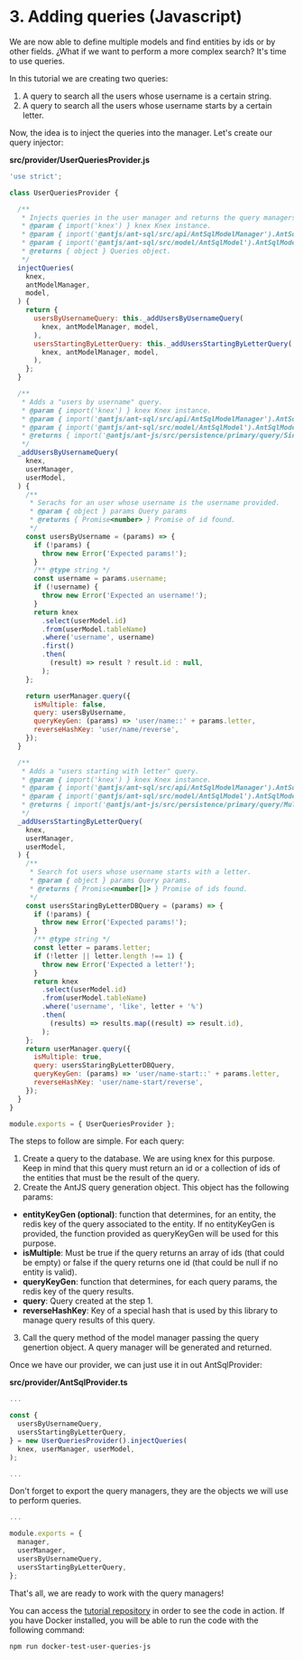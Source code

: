 # 3. Adding queries (Javascript)

We are now able to define multiple models and find entities by ids or by other fields. ¿What if we want to perform a more complex search? It's time to use queries.

In this tutorial we are creating two queries:

  1. A query to search all the users whose username is a certain string.
  2. A query to search all the users whose username starts by a certain letter.

Now, the idea is to inject the queries into the manager. Let's create our query injector:

__src/provider/UserQueriesProvider.js__
```javascript
'use strict';

class UserQueriesProvider {

  /**
   * Injects queries in the user manager and returns the query managers generated.
   * @param { import('knex') } knex Knex instance.
   * @param { import('@antjs/ant-sql/src/api/AntSqlModelManager').AntSqlModelManager } antModelManager User manager
   * @param { import('@antjs/ant-sql/src/model/AntSqlModel').AntSqlModel } model User model
   * @returns { object } Queries object.
   */
  injectQueries(
    knex,
    antModelManager,
    model,
  ) {
    return {
      usersByUsernameQuery: this._addUsersByUsernameQuery(
        knex, antModelManager, model,
      ),
      usersStartingByLetterQuery: this._addUsersStartingByLetterQuery(
        knex, antModelManager, model,
      ),
    };
  }

  /**
   * Adds a "users by username" query.
   * @param { import('knex') } knex Knex instance.
   * @param { import('@antjs/ant-sql/src/api/AntSqlModelManager').AntSqlModelManager } userManager User manager
   * @param { import('@antjs/ant-sql/src/model/AntSqlModel').AntSqlModel } userModel User model
   * @returns { import('@antjs/ant-js/src/persistence/primary/query/SingleResultQueryManager') } Query manager created.
   */
  _addUsersByUsernameQuery(
    knex,
    userManager,
    userModel,
  ) {
    /**
     * Serachs for an user whose username is the username provided.
     * @param { object } params Query params
     * @returns { Promise<number> } Promise of id found.
     */
    const usersByUsername = (params) => {
      if (!params) {
        throw new Error('Expected params!');
      }
      /** @type string */
      const username = params.username;
      if (!username) {
        throw new Error('Expected an username!');
      }
      return knex
        .select(userModel.id)
        .from(userModel.tableName)
        .where('username', username)
        .first()
        .then(
          (result) => result ? result.id : null,
        );
    };

    return userManager.query({
      isMultiple: false,
      query: usersByUsername,
      queryKeyGen: (params) => 'user/name::' + params.letter,
      reverseHashKey: 'user/name/reverse',
    });
  }

  /**
   * Adds a "users starting with letter" query.
   * @param { import('knex') } knex Knex instance.
   * @param { import('@antjs/ant-sql/src/api/AntSqlModelManager').AntSqlModelManager } userManager User manager
   * @param { import('@antjs/ant-sql/src/model/AntSqlModel').AntSqlModel } userModel User model
   * @returns { import('@antjs/ant-js/src/persistence/primary/query/MultipleResultQueryManager') } query manager created.
   */
  _addUsersStartingByLetterQuery(
    knex,
    userManager,
    userModel,
  ) {
    /**
     * Search fot users whose username starts with a letter.
     * @param { object } params Query params.
     * @returns { Promise<number[]> } Promise of ids found.
     */
    const usersStaringByLetterDBQuery = (params) => {
      if (!params) {
        throw new Error('Expected params!');
      }
      /** @type string */
      const letter = params.letter;
      if (!letter || letter.length !== 1) {
        throw new Error('Expected a letter!');
      }
      return knex
        .select(userModel.id)
        .from(userModel.tableName)
        .where('username', 'like', letter + '%')
        .then(
          (results) => results.map((result) => result.id),
        );
    };
    return userManager.query({
      isMultiple: true,
      query: usersStaringByLetterDBQuery,
      queryKeyGen: (params) => 'user/name-start::' + params.letter,
      reverseHashKey: 'user/name-start/reverse',
    });
  }
}

module.exports = { UserQueriesProvider };

```

The steps to follow are simple. For each query:

  1. Create a query to the database. We are using knex for this purpose. Keep in mind that this query must return an id or a collection of ids of the entities that must be the result of the query.
  2. Create the AntJS query generation object. This object has the following params:

  * __entityKeyGen (optional)__: function that determines, for an entity, the redis key of the query associated to the entity. If no entityKeyGen is provided, the function provided as queryKeyGen will be used for this purpose.
  * __isMultiple__: Must be true if the query returns an array of ids (that could be empty) or false if the query returns one id (that could be null if no entity is valid).
  * __queryKeyGen__: function that determines, for each query params, the redis key of the query results.
  * __query__: Query created at the step 1.
  * __reverseHashKey__: Key of a special hash that is used by this library to manage query results of this query.

  3. Call the query method of the model manager passing the query genertion object. A query manager will be generated and returned.

Once we have our provider, we can just use it in out AntSqlProvider:

__src/provider/AntSqlProvider.ts__

```javascript
...

const {
  usersByUsernameQuery,
  usersStartingByLetterQuery,
} = new UserQueriesProvider().injectQueries(
  knex, userManager, userModel,
);

...
```

Don't forget to export the query managers, they are the objects we will use to perform queries.

```javascript
...

module.exports = {
  manager,
  userManager,
  usersByUsernameQuery,
  usersStartingByLetterQuery,
};

```

That's all, we are ready to work with the query managers!

You can access the [tutorial repository](https://github.com/notaphplover/ant-js-tutorial) in order to see the code in action. If you have Docker installed, you will be able to run the code with the following command:

```
npm run docker-test-user-queries-js
```
